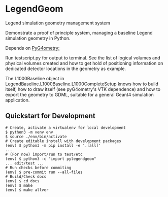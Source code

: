 # LegendGeom
Legend simulation geometry management system

Demonstrate a proof of principle system, managing a baseline Legend simulation geometry in Python.

Depends on [PyG4ometry:](http://www.pp.rhul.ac.uk/bdsim/pyg4ometry/index.html)

Run testscript.py for output to terminal. See the list of logical volumes and physical volumes created and how to get hold of positioning information on dedicated detector 
locations in the geometry as example.

The L1000Baseline object in LegendBaseline.L1000Baseline.L1000CompleteSetup knows how to build itself, how to draw itself (see pyG4ometry's VTK dependence) and how to 
export the geometry to GDML, suitable for a general Geant4 simulation application.

## Quickstart for Development
```console
# Create, activate a virtualenv for local development
$ python3 -m venv env
$ source ./env/bin/activate
# Create editable install with development packages
(env) $ python3 -m pip install -e '.[all]'
...
# (For now) import/run to test/etc
(env) $ python3 -c "import pylegendgeom"
... edit/test ...
# Run checks before commiting
(env) $ pre-commit run --all-files
# Build/Check docs
(env) $ cd docs
(env) $ make
(env) $ make allver
```
